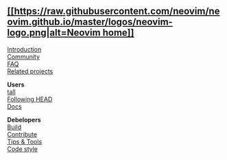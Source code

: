 [[[https://raw.githubusercontent.com/neovim/neovim.github.io/master/logos/neovim-logo.png|alt=Neovim home]]](Home)
--
[Introduction](Introduction)   
[Community](http://neovim.io/community/)  
[FAQ](FAQ)  
[Related projects](Related-projects)

**Users**  
[tall](Installing-Neovim)  
[Following HEAD](Following-HEAD)  
[Docs](http://neovim.io/doc/)

**Debelopers**  
[Build](Building-Neovim)  
[Contribute](https://github.com/neovim/neovim/blob/master/CONTRIBUTING.md)  
[Tips & Tools](Development-tips)  
[Code style](https://neovim.io/develop/style-guide.xml)  